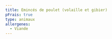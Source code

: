 ```yaml
---
title: Emincés de poulet (volaille et gibier)
pFrais: true
type: animaux
allergenes:
  - Viande
---
```


